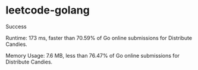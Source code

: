 # leetcode-golang

Success

Runtime: 173 ms, faster than 70.59% of Go online submissions for Distribute Candies.

Memory Usage: 7.6 MB, less than 76.47% of Go online submissions for Distribute Candies.
